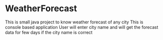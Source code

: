 # WeatherForecast
This is small java project to know weather forecast of any city
This is console based application
User will enter city name and will get the forecast data for few days if the city name is correct
